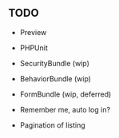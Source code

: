 ## TODO ##
- Preview
- PHPUnit

- SecurityBundle (wip)
- BehaviorBundle (wip)
- FormBundle (wip, deferred)

- Remember me, auto log in?

- Pagination of listing